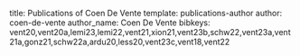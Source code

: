 title: Publications of Coen De Vente
template: publications-author
author: coen-de-vente
author_name: Coen De Vente
bibkeys: vent20,vent20a,lemi23,lemi22,vent21,xion21,vent23b,schw22,vent23a,vent21a,gonz21,schw22a,ardu20,less20,vent23c,vent18,vent22